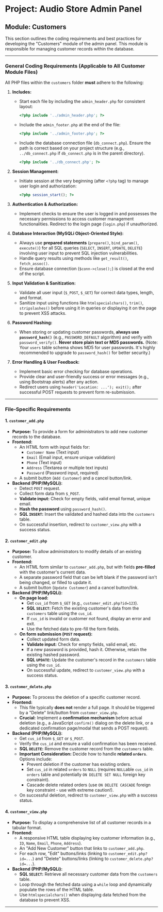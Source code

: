 # Project: Audio Store Admin Panel

## Module: Customers

This section outlines the coding requirements and best practices for developing the "Customers" module of the admin panel. This module is responsible for managing customer records within the database.

---

### General Coding Requirements (Applicable to All Customer Module Files)

All PHP files within the `customers` folder **must** adhere to the following:

1.  **Includes:**
    * Start each file by including the `admin_header.php` for consistent layout:
        ```php
        <?php include '../admin_header.php'; ?>
        ```
    * Include the `admin_footer.php` at the end of the file:
        ```php
        <?php include '../admin_footer.php'; ?>
        ```
    * Include the database connection file (`db_connect.php`). Ensure the path is correct based on your project structure (e.g., `../db_connect.php` if `db_connect.php` is in the parent directory).
        ```php
        <?php include '../db_connect.php'; ?>
        ```

2.  **Session Management:**
    * Initiate session at the very beginning (after `<?php` tag) to manage user login and authorization:
        ```php
        <?php session_start(); ?>
        ```

3.  **Authentication & Authorization:**
    * Implement checks to ensure the user is logged in and possesses the necessary permissions to access customer management functionalities. Redirect to the login page (`login.php`) if unauthorized.

4.  **Database Interaction (MySQLi Object-Oriented Style):**
    * Always use **prepared statements** (`prepare()`, `bind_param()`, `execute()`) for all SQL queries (`SELECT`, `INSERT`, `UPDATE`, `DELETE`) involving user input to prevent SQL injection vulnerabilities.
    * Handle query results using methods like `get_result()`, `fetch_assoc()`.
    * Ensure database connection (`$conn->close();`) is closed at the end of the script.

5.  **Input Validation & Sanitization:**
    * Validate all user input (`$_POST`, `$_GET`) for correct data types, length, and format.
    * Sanitize input using functions like `htmlspecialchars()`, `trim()`, `stripslashes()` before using it in queries or displaying it on the page to prevent XSS attacks.

6.  **Password Hashing:**
    * When storing or updating customer passwords, **always use `password_hash()`** (e.g., `PASSWORD_DEFAULT` algorithm) and verify with `password_verify()`. **Never store plain text or MD5 passwords.** (Note: Your `users` table schema shows MD5 for user passwords. It's highly recommended to upgrade to `password_hash()` for better security.)

7.  **Error Handling & User Feedback:**
    * Implement basic error checking for database operations.
    * Provide clear and user-friendly success or error messages (e.g., using Bootstrap alerts) after any action.
    * Redirect users using `header('Location: ...'); exit();` after successful POST requests to prevent form re-submission.

---

### File-Specific Requirements

#### 1. `customer_add.php`

* **Purpose:** To provide a form for administrators to add new customer records to the database.
* **Frontend:**
    * An HTML form with input fields for:
        * `Customer Name` (Text input)
        * `Email` (Email input, ensure unique validation)
        * `Phone` (Text input)
        * `Address` (Textarea or multiple text inputs)
        * `Password` (Password input, required)
    * A submit button (`Add Customer`) and a cancel button/link.
* **Backend (PHP/MySQLi):**
    * Detect `POST` request.
    * Collect form data from `$_POST`.
    * **Validate input:** Check for empty fields, valid email format, unique email.
    * **Hash the password** using `password_hash()`.
    * **SQL `INSERT`:** Insert the validated and hashed data into the `customers` table.
    * On successful insertion, redirect to `customer_view.php` with a success status.

#### 2. `customer_edit.php`

* **Purpose:** To allow administrators to modify details of an existing customer.
* **Frontend:**
    * An HTML form similar to `customer_add.php`, but with fields **pre-filled** with the customer's current data.
    * A separate password field that can be left blank if the password isn't being changed, or filled to update it.
    * A submit button (`Update Customer`) and a cancel button/link.
* **Backend (PHP/MySQLi):**
    * **On page load:**
        * Get `cus_id` from `$_GET` (e.g., `customer_edit.php?id=123`).
        * **SQL `SELECT`:** Fetch the existing customer's data from the `customers` table using the `cus_id`.
        * If `cus_id` is invalid or customer not found, display an error and exit.
        * Use the fetched data to pre-fill the form fields.
    * **On form submission (`POST` request):**
        * Collect updated form data.
        * **Validate input:** Check for empty fields, valid email, etc.
        * If a new password is provided, hash it. Otherwise, retain the existing hashed password.
        * **SQL `UPDATE`:** Update the customer's record in the `customers` table using the `cus_id`.
        * On successful update, redirect to `customer_view.php` with a success status.

#### 3. `customer_delete.php`

* **Purpose:** To process the deletion of a specific customer record.
* **Frontend:**
    * This file typically **does not** render a full page. It should be triggered by a "Delete" link/button from `customer_view.php`.
    * **Crucial:** Implement a **confirmation mechanism** before actual deletion (e.g., a JavaScript `confirm()` dialog on the delete link, or a dedicated confirmation page/modal that sends a POST request).
* **Backend (PHP/MySQLi):**
    * Get `cus_id` from `$_GET` or `$_POST`.
    * Verify the `cus_id` and ensure a valid confirmation has been received.
    * **SQL `DELETE`:** Remove the customer record from the `customers` table.
    * **Important Consideration:** Decide how to handle **related `orders`**. Options include:
        * Prevent deletion if the customer has existing orders.
        * Set `cus_id` in related `orders` to `NULL` (requires `NULL`able `cus_id` in `orders` table and potentially `ON DELETE SET NULL` foreign key constraint).
        * Cascade delete related orders (use `ON DELETE CASCADE` foreign key constraint - use with extreme caution!).
    * On successful deletion, redirect to `customer_view.php` with a success status.

#### 4. `customer_view.php`

* **Purpose:** To display a comprehensive list of all customer records in a tabular format.
* **Frontend:**
    * A responsive HTML table displaying key customer information (e.g., `ID`, `Name`, `Email`, `Phone`, `Address`).
    * An "Add New Customer" button that links to `customer_add.php`.
    * For each row, "Edit" buttons/links (linking to `customer_edit.php?id=...`) and "Delete" buttons/links (linking to `customer_delete.php?id=...`).
* **Backend (PHP/MySQLi):**
    * **SQL `SELECT`:** Retrieve all necessary customer data from the `customers` table.
    * Loop through the fetched data using a `while` loop and dynamically populate the rows of the HTML table.
    * Use `htmlspecialchars()` when displaying data fetched from the database to prevent XSS.

---